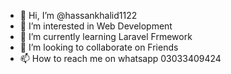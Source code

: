 - 👋 Hi, I’m @hassankhalid1122
- 👀 I’m interested in Web Development
- 🌱 I’m currently learning Laravel Frmework
- 💞️ I’m looking to collaborate on Friends
- 📫 How to reach me on whatsapp 03033409424

<!---
hassankhalid1122/hassankhalid1122 is a ✨ special ✨ repository because its `README.md` (this file) appears on your GitHub profile.
You can click the Preview link to take a look at your changes.
--->
